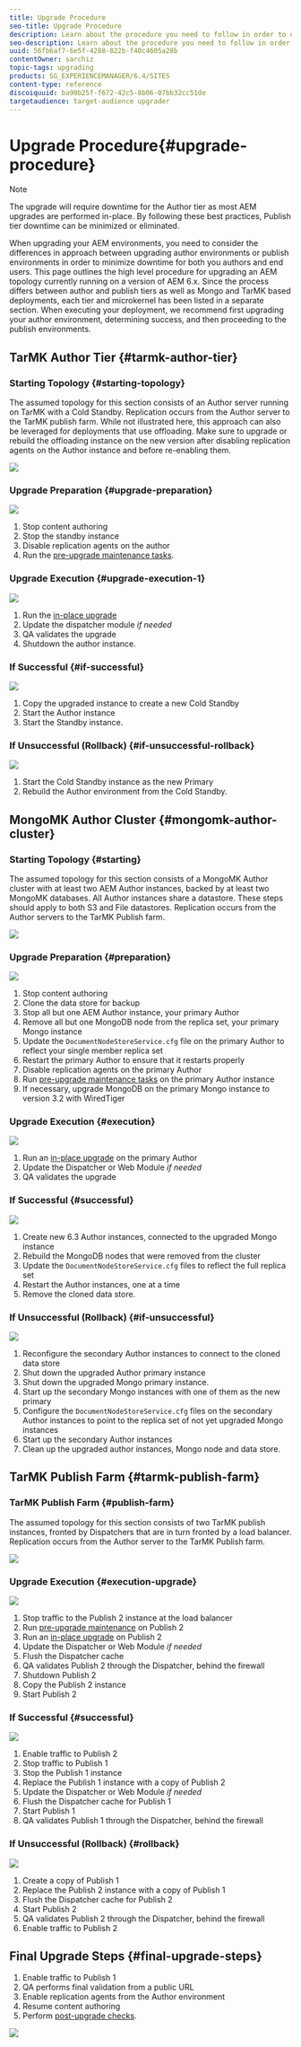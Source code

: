 ```yaml
---
title: Upgrade Procedure
seo-title: Upgrade Procedure
description: Learn about the procedure you need to follow in order to upgrade AEM.
seo-description: Learn about the procedure you need to follow in order to upgrade AEM.
uuid: 56fb6af7-6e5f-4288-822b-f40c4605a28b
contentOwner: sarchiz
topic-tags: upgrading
products: SG_EXPERIENCEMANAGER/6.4/SITES
content-type: reference
discoiquuid: ba90b25f-f672-42c5-8b06-07bb32cc51de
targetaudience: target-audience upgrader
---
```


# Upgrade Procedure{#upgrade-procedure}

>[!NOTE]
>
>The upgrade will require downtime for the Author tier as most AEM upgrades are performed in-place. By following these best practices, Publish tier downtime can be minimized or eliminated.

When upgrading your AEM environments, you need to consider the differences in approach between upgrading author environments or publish environments in order to minimize downtime for both you authors and end users. This page outlines the high level procedure for upgrading an AEM topology currently running on a version of AEM 6.x. Since the process differs between author and publish tiers as well as Mongo and TarMK based deployments, each tier and microkernel has been listed in a separate section. When executing your deployment, we recommend first upgrading your author environment, determining success, and then proceeding to the publish environments.

## TarMK Author Tier {#tarmk-author-tier}

### Starting Topology {#starting-topology}

The assumed topology for this section consists of an Author server running on TarMK with a Cold Standby. Replication occurs from the Author server to the TarMK publish farm. While not illustrated here, this approach can also be leveraged for deployments that use offloading. Make sure to upgrade or rebuild the offloading instance on the new version after disabling replication agents on the Author instance and before re-enabling them.

![](assets/tarmk_starting_topology.jpg)

### Upgrade Preparation {#upgrade-preparation}

![](assets/upgrade-preparation-author.png)

1. Stop content authoring  
1. Stop the standby instance  
1. Disable replication agents on the author  
1. Run the [pre-upgrade maintenance tasks](/help/sites-deploying/pre-upgrade-maintenance-tasks.md).

### Upgrade Execution {#upgrade-execution-1}

![](assets/execute_upgrade.jpg)

1. Run the [in-place upgrade](/help/sites-deploying/in-place-upgrade.md)
1. Update the dispatcher module *if needed* 
1. QA validates the upgrade  
1. Shutdown the author instance.

### If Successful {#if-successful}

![](assets/if_successful.jpg)

1. Copy the upgraded instance to create a new Cold Standby  
1. Start the Author instance  
1. Start the Standby instance.

### If Unsuccessful (Rollback) {#if-unsuccessful-rollback}

![](assets/rollback.jpg)

1. Start the Cold Standby instance as the new Primary  
1. Rebuild the Author environment from the Cold Standby.

## MongoMK Author Cluster {#mongomk-author-cluster}

### Starting Topology {#starting}

The assumed topology for this section consists of a MongoMK Author cluster with at least two AEM Author instances, backed by at least two MongoMK databases. All Author instances share a datastore. These steps should apply to both S3 and File datastores. Replication occurs from the Author servers to the TarMK Publish farm.

![](assets/mongo-topology.jpg)

### Upgrade Preparation {#preparation}

![](assets/mongo-upgrade_prep.jpg)

1. Stop content authoring  
1. Clone the data store for backup  
1. Stop all but one AEM Author instance, your primary Author
1. Remove all but one MongoDB node from the replica set, your primary Mongo instance 
1. Update the `DocumentNodeStoreService.cfg` file on the primary Author to reflect your single member replica set 
1. Restart the primary Author to ensure that it restarts properly  
1. Disable replication agents on the primary Author  
1. Run [pre-upgrade maintenance tasks](/help/sites-deploying/pre-upgrade-maintenance-tasks.md) on the primary Author instance  
1. If necessary, upgrade MongoDB on the primary Mongo instance to version 3.2 with WiredTiger

### Upgrade Execution {#execution}

![](assets/mongo-execution.jpg)

1. Run an [in-place upgrade](/help/sites-deploying/in-place-upgrade.md) on the primary Author  
1. Update the Dispatcher or Web Module *if needed* 
1. QA validates the upgrade

### If Successful {#successful}

![](assets/mongo-secondaries.jpg)

1. Create new 6.3 Author instances, connected to the upgraded Mongo instance  
1. Rebuild the MongoDB nodes that were removed from the cluster  
1. Update the `DocumentNodeStoreService.cfg` files to reflect the full replica set  
1. Restart the Author instances, one at a time  
1. Remove the cloned data store.

### If Unsuccessful (Rollback)  {#if-unsuccessful}

![](assets/mongo-rollback.jpg)

1. Reconfigure the secondary Author instances to connect to the cloned data store  
1. Shut down the upgraded Author primary instance  
1. Shut down the upgraded Mongo primary instance.  
1. Start up the secondary Mongo instances with one of them as the new primary  
1. Configure the `DocumentNodeStoreService.cfg` files on the secondary Author instances to point to the replica set of not yet upgraded Mongo instances  
1. Start up the secondary Author instances  
1. Clean up the upgraded author instances, Mongo node and data store.

## TarMK Publish Farm {#tarmk-publish-farm}

### TarMK Publish Farm {#publish-farm}

The assumed topology for this section consists of two TarMK publish instances, fronted by Dispatchers that are in turn fronted by a load balancer. Replication occurs from the Author server to the TarMK Publish farm.

![](assets/tarmk-pub-farmv5.png)

### Upgrade Execution {#execution-upgrade}

![](assets/upgrade-publish2.png)

1. Stop traffic to the Publish 2 instance at the load balancer  
1. Run [pre-upgrade maintenance](/help/sites-deploying/pre-upgrade-maintenance-tasks.md) on Publish 2  
1. Run an [in-place upgrade](/help/sites-deploying/in-place-upgrade.md) on Publish 2  
1. Update the Dispatcher or Web Module *if needed* 
1. Flush the Dispatcher cache  
1. QA validates Publish 2 through the Dispatcher, behind the firewall  
1. Shutdown Publish 2  
1. Copy the Publish 2 instance  
1. Start Publish 2

### If Successful {#successful}

![](assets/upgrade-publish1.png)

1. Enable traffic to Publish 2  
1. Stop traffic to Publish 1  
1. Stop the Publish 1 instance  
1. Replace the Publish 1 instance with a copy of Publish 2  
1. Update the Dispatcher or Web Module *if needed* 
1. Flush the Dispatcher cache for Publish 1  
1. Start Publish 1  
1. QA validates Publish 1 through the Dispatcher, behind the firewall

### If Unsuccessful (Rollback) {#rollback}

![](assets/pub_rollback.jpg)

1. Create a copy of Publish 1  
1. Replace the Publish 2 instance with a copy of Publish 1  
1. Flush the Dispatcher cache for Publish 2  
1. Start Publish 2  
1. QA validates Publish 2 through the Dispatcher, behind the firewall  
1. Enable traffic to Publish 2

## Final Upgrade Steps {#final-upgrade-steps}

1. Enable traffic to Publish 1  
1. QA performs final validation from a public URL  
1. Enable replication agents from the Author environment  
1. Resume content authoring  
1. Perform [post-upgrade checks](/help/sites-deploying/post-upgrade-checks-and-troubleshooting.md).

![](assets/final.jpg)
